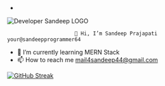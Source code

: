 -                              
![Developer Sandeep LOGO](https://user-images.githubusercontent.com/101393796/206350957-6d6a17b0-1f6c-4717-9879-8c73dee9c6ff.png)


                          👋 Hi, I’m Sandeep Prajapati your@sandeepprogrammer64
- 🌱 I’m currently learning MERN Stack
- 📫 How to reach me mail4sandeep44@gmail.com

<!---
sandeepprogrammer64/sandeepprogrammer64 is a ✨ special ✨ repository because its `README.md` (this file) appears on your GitHub profile.
You can click the Preview link to take a look at your changes.
--->
[![GitHub Streak](https://github-readme-streak-stats.herokuapp.com?user=sandeepprogrammer64&theme=tokyonight&border_radius=4.7&date_format=M%20j%5B%2C%20Y%5D)](https://git.io/streak-stats)
